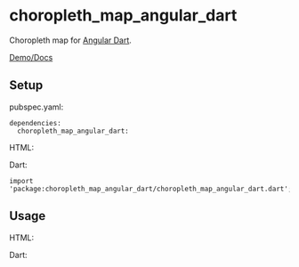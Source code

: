 # choropleth_map_angular_dart

Choropleth map for [Angular Dart](https://angular.io/dart).

[Demo/Docs](https://ngyewch.github.io/choropleth-map-angular-dart/)

## Setup

pubspec.yaml:

    dependencies:
      choropleth_map_angular_dart: 

HTML:

Dart:

    import 'package:choropleth_map_angular_dart/choropleth_map_angular_dart.dart';

## Usage

HTML:

Dart:
